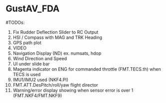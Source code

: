 # GustAV_FDA
#TODOs:
1. Fix Rudder Deflection Slider to RC Output
2. HSI / Compass with MAG and TRK Heading
3. GPS path plot
4. VIDEO
5. Navigation Display (ND) ex. numsats, hdop
6. Wind Direction and Speed
7. UI under slide bar
8. Magenta indicator on ENG for commanded throttle (FMT.TECS.th) when TECS is used
9. IMU1/IMU2 used  (NKF4.PI)
10. FMT.ATT.DesPitch/roll/yaw flight director
11. Warning/error display showing when sensor error is over 1 (FMT.NKF4/FMT.NKF9)
